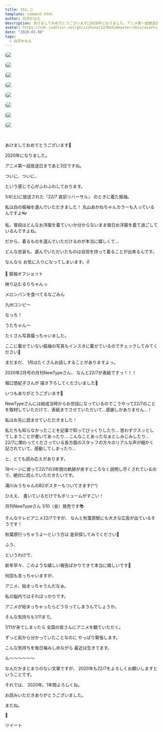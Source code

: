 ```yaml
---
title: 151。🐁
template: comment.html
author: 白沢かなえ
description: あけましておめでとうございます🎍2020年になりました。アニメ第一話放送日まであと3日ですね。ついに、ついに、という感じで心がふわふわしております。...
avatar: https://cdn.jsdelivr.net/gh/zzzhxxx/227WiKi@master/docs/assets/photo/avatar/kanae.jpg
date: "2020-01-08"
tags:
  - 白沢かなえ
---
```


!![](https://cdn.jsdelivr.net/gh/227WiKi/227WiKi-image@master/blog-image/kanae-2020-01-08_1.jpg)

!![](https://cdn.jsdelivr.net/gh/227WiKi/227WiKi-image@master/blog-image/kanae-2020-01-08_2.jpg)

!![](https://cdn.jsdelivr.net/gh/227WiKi/227WiKi-image@master/blog-image/kanae-2020-01-08_3.jpg)

!![](https://cdn.jsdelivr.net/gh/227WiKi/227WiKi-image@master/blog-image/kanae-2020-01-08_4.jpg)

!![](https://cdn.jsdelivr.net/gh/227WiKi/227WiKi-image@master/blog-image/kanae-2020-01-08_5.jpg)

!![](https://cdn.jsdelivr.net/gh/227WiKi/227WiKi-image@master/blog-image/kanae-2020-01-08_6.jpg)

!![](https://cdn.jsdelivr.net/gh/227WiKi/227WiKi-image@master/blog-image/kanae-2020-01-08_7.jpg)

!![](https://cdn.jsdelivr.net/gh/227WiKi/227WiKi-image@master/blog-image/kanae-2020-01-08_8.jpg)



  ﻿






あけましておめでとうございます🎍


2020年になりました。










アニメ第一話放送日まであと3日ですね。



ついに、ついに、

という感じで心がふわふわしております。



















1/4(土)に放送された『22/7 直前リハーサル』
のときに着た振袖。




私は白の振袖を選んでいただきました！
丸山あかねちゃんカラーも入っているんですよ👓












私、普段はどんなお洋服を着ていいか分からないまま毎日お洋服を着て過ごしているんですよね。





だから、着るものを選んでいただけるのが本当に嬉しくて…


どんな衣装も、選んでいただいたものは自信を持って着ることが出来るんです。




なんなら
お気に入りになってしまいます。✌️


















👘 振袖オフショット








映り込むるりちゃんっ







メロンパンを食べてるなごみん







九州コンビ〜







なっち！







うたちゃん〜








たくさん写真撮っちゃいました。


ここに載せていない振袖の写真もインスタに載せているのでチェックしてみてください🎍





























まだまだ、
1月はたくさんお話しすることがありますよっ。






















2020年2月号の月刊NewTypeさん、
なんと22/7が表紙ですっ！！！







堀口悠紀子さんが
描き下ろしてくださいました🎨

いつもありがとうございます🥺









NewTypeさんには結成当時からお世話になっているのでこうやって22/7のことを取材していただけて、表紙までさせていただいて…感謝しかありません…！













私はお先に読ませていただきました！








私たちも知らなかったことを記事で知ってびっくりしたり…
思わずクスッとしてしまうことが書いてあったり…
こんなことあったなぁとしみじみしたり…
22/7に関わってくださっている各方面のスタッフの方々のリアルな声が細かく記されていて、感動してしまったり…



と、とても読み応えがあります。







18ページに渡って22/7の3年間の軌跡が余すところなく説明し尽くされているので、絶対に読んでいただきたいです。

滝川みうちゃんのB2ポスターもついてきます(^^)








ひええ、
書いているだけでもボリュームがすごい！







月刊NewTypeさん
1/10（金）発売です📚


















そんなテレビアニメ22/7ですが、
なんと秋葉原駅にも大きな広告が出ているそうです！


秋葉原行っちゃうよ〜という方は
是非探してみてください🌷






















ふう、


というわけで、




新年早々、このような嬉しい報告ばかりできて本当に嬉しいです🌷

















何回も言っちゃいますが、




アニメ、始まっちゃうんだなぁ。













私の脳内ではそればっかりです。



アニメが始まっちゃったらどうなってしまうんでしょうか。









そんな気持ちも1/11まで。


1/11が来てしまったら
全国の皆さんにアニメを観ていただく。







ずっと前から分かっていたことなのに
やっぱり緊張します。






こんな気持ちを毎日噛みしめながら
最近は生きてます。







ん〜〜〜〜〜〜



なんだかまとまりのない文章ですが、
2020年も22/7をよろしくお願いしますということです。





















それでは、
2020年。1年間よろしくね。













お読みいただきありがとうございました。


またね。




🎍


ツイート



